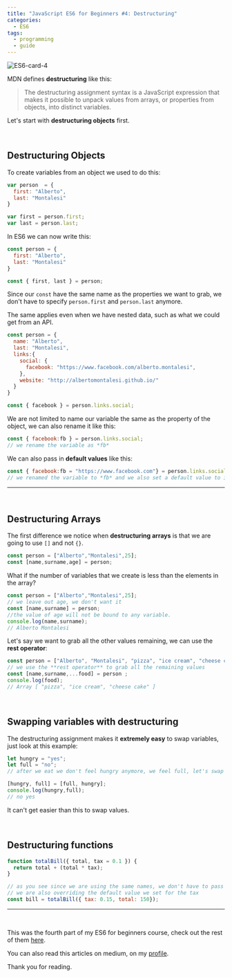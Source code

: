 ```yaml
---
title: "JavaScript ES6 for Beginners #4: Destructuring"
categories:
  - ES6
tags:
  - programming
  - guide
---
```



![ES6-card-4](https://albertomontalesi.github.io/assets/images/ES6/ES6-card-4.jpg)

MDN defines **destructuring** like this:

> The destructuring assignment syntax is a JavaScript expression that makes it possible to unpack values from arrays, or properties from objects, into distinct variables.

Let's start with **destructuring objects** first.


&nbsp;

## Destructuring Objects

To create variables from an object we used to do this:

```js
var person  = {
  first: "Alberto",
  last: "Montalesi"
}

var first = person.first;
var last = person.last;
```

In ES6 we can now write this:

```js
const person = {
  first: "Alberto",
  last: "Montalesi"
}

const { first, last } = person;
``` 

Since our `const` have the same name as the properties we want to grab, we don't have to specify `person.first` and `person.last` anymore.

The same applies even when we have nested data, such as what we could get from an API.

```js
const person = {
  name: "Alberto",
  last: "Montalesi",
  links:{
    social: {
      facebook: "https://www.facebook.com/alberto.montalesi",
    },
    website: "http://albertomontalesi.github.io/"
  }
}

const { facebook } = person.links.social;
```

We are not limited to name our variable the same as the property of the object, we can also rename it like this:


```js
const { facebook:fb } = person.links.social;
// we rename the variable as *fb*
```

We can also pass in **default values** like this:

```js
const { facebook:fb = "https://www.facebook.com"} = person.links.social;
// we renamed the variable to *fb* and we also set a default value to it
```


---
&nbsp;


## Destructuring Arrays

The first difference we notice when **destructuring arrays** is that we are going to use `[]` and not `{}`.

```js
const person = ["Alberto","Montalesi",25];
const [name,surname,age] = person;
```

What if the number of variables that we create is less than the elements in the array?

```js
const person = ["Alberto","Montalesi",25];
// we leave out age, we don't want it
const [name,surname] = person;
//the value of age will not be bound to any variable.
console.log(name,surname);
// Alberto Montalesi
```

Let's say we want to grab all the other values remaining, we can use the **rest operator**:


```js
const person = ["Alberto", "Montalesi", "pizza", "ice cream", "cheese cake"];
// we use the **rest operator** to grab all the remaining values
const [name,surname,...food] = person ;
console.log(food);
// Array [ "pizza", "ice cream", "cheese cake" ]
```


&nbsp;

## Swapping variables with destructuring

The destructuring assignment makes it **extremely easy** to swap variables, just look at this example:


```js
let hungry = "yes";
let full = "no";
// after we eat we don't feel hungry anymore, we feel full, let's swap the values

[hungry, full] = [full, hungry];
console.log(hungry,full);
// no yes
```

It can't get easier than this to swap values.

&nbsp;

## Destructuring functions

```js
function totalBill({ total, tax = 0.1 }) {
  return total + (total * tax);
}

// as you see since we are using the same names, we don't have to pass the arguments in the same order as when we declared the function
// we are also overriding the default value we set for the tax
const bill = totalBill({ tax: 0.15, total: 150});
```

---

&nbsp;

This was the fourth part of my ES6 for beginners course, check out the rest of them [here](https://albertomontalesi.github.io/courses/es6).

You can also read this articles on medium, on my [profile](https://medium.com/@labby92).

Thank you for reading.